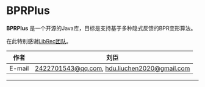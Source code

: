 BPRPlus
==========

**BPRPlus**  是一个开源的Java库，目标是支持基于多种隐式反馈的BPR变形算法。 

在此特别感谢[LibRec团队](https://github.com/guoguibing/librec)。

|作者|刘臣|
|---|---
|E-mail|2422701543@qq.com, hdu.liuchen2020@gmail.com

*****
